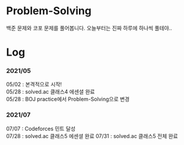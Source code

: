 # Problem-Solving
백준 문제와 코포 문제를 풀어봅니다. 오늘부터는 진짜 하루에 하나씩 풀테야..

# Log
### 2021/05
05/02 : 본격적으로 시작! <br/>
05/28 : solved.ac 클래스4 에센셜 완료 <br/>
05/28 : BOJ practice에서 Problem-Solving으로 변경 <br/>
### 2021/07
07/07 : Codeforces 민트 달성 <br/>
07/28 : solved.ac 클래스5 에센셜 완료 
07/31 : solved.ac 클래스5 전체 완료 


